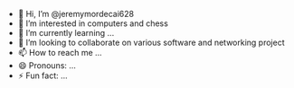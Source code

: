 - 👋 Hi, I’m @jeremymordecai628
- 👀 I’m interested in computers and chess
- 🌱 I’m currently learning ...
- 💞️ I’m looking to collaborate on various software and networking project
- 📫 How to reach me ...
- 😄 Pronouns: ...
- ⚡ Fun fact: ...

<!---
jeremymordecai628/jeremymordecai628 is a ✨ special ✨ repository because its `README.md` (this file) appears on your GitHub profile.
You can click the Preview link to take a look at your changes.
--->
